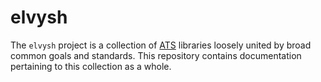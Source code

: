 elvysh
======

The `elvysh` project is a collection of [ATS][1] libraries loosely united by
broad common goals and standards. This repository contains documentation
pertaining to this collection as a whole.

[1]: http://www.ats-lang.org/

